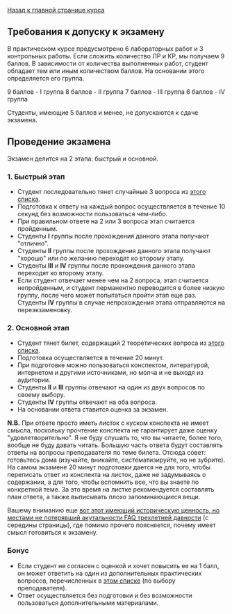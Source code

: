 [Назад к главной странице курса](https://github.com/db2015ss/syllabus)

## Требования к допуску к экзамену

В практическом курсе предусмотрено 6 лабораторных работ и 3 контрольных работы. Если сложить количество ЛР и КР, мы получаем 9 баллов. В зависимости от количества выполненных работ, студент обладает тем или иным количеством баллов. На основании этого определяется его группа.

9 баллов - I группа
8 баллов - II группа
7 баллов - III группа
6 баллов - IV группа

Студенты, имеющие 5 баллов и менее, не допускаются к сдаче экзамена.

## Проведение экзамена

Экзамен делится на 2 этапа: быстрый и основной.

### 1. Быстрый этап

* Студент последовательно тянет случайные 3 вопроса из [этого списка](https://github.com/db2015ss/syllabus/blob/master/exam/fast.md).
* Подготовка к ответу на каждый вопрос осуществляется в течение 10 секунд без возможности пользоваться чем-либо.
* При правильном ответе на 2 или 3 вопроса этап считается пройденным.
* Студенты __I__ группы после прохождения данного этапа получают "отлично".
* Студенты __II__ группы после прохождения данного этапа получают "хорошо" или по желанию переходят ко второму этапу.
* Студенты __III__ и __IV__ группы после прохождения данного этапа переходят ко второму этапу.
* Если студент отвечает менее чем на 2 вопроса, этап считается непройденным, и студент перманентно переводится в более низкую группу, после чего может попытаться пройти этап еще раз. Студенты __IV__ группы в случае непрохождения этапа отправляются на переэкзаменовку.

### 2. Основной этап

* Студент тянет билет, содержащий 2 теоретических вопроса из [этого списка](https://github.com/db2015ss/syllabus/blob/master/exam/theory.md).
* Подготовка осуществляется в течение 20 минут. 
* При подготовке можно пользоваться конспектом, литературой, интернетом и другими источниками, но молча и не выходя из аудитории.
* Студенты __II__ и __III__ группы отвечают на один из двух вопросов по своему выбору.
* Студенты __IV__ группы отвечают на оба вопроса.
* На основании ответа ставится оценка за экзамен.

__N.B.__ При ответе просто иметь листок с куском конспекта не имеет смысла, поскольку прочтение конспекта не гарантирует даже оценку "удовлетворительно". Я не буду слушать то, что вы читаете, более того, вообще не буду давать читать. Большую часть ответа будут составлять ответы на вопросы преподавателя по теме билета. Отсюда совет: готовьтесь дома (изучайте, вникайте, систематизируйте, но не зубрите). На самом экзамене 20 минут подготовки дается не для того, чтобы переписать ответ из конспекта на листок, даже не задумываясь о содержании, а для того, чтобы вспомнить все, что вы знаете по конкретной теме. За это время на листке рекомендуется составлять план ответа, а также выписывать плохо запоминающиеся вещи.

Вашему вниманию еще [вот этот имеющий историческую ценность, но местами не потерявший акутальности FAQ трехлетней давности](http://aksenov.tk/guap/db/2012/ss/) (с середины страницы), где помимо прочего поясняется, почему имеет смысл готовиться к экзамену.

### Бонус

* Если студент не согласен с оценкой и хочет повысить ее на 1 балл, он может ответить на один из дополнительных практических вопросов, перечисленных в [этом списке](https://github.com/db2015ss/syllabus/blob/master/exam/practice.md) (по выбору преподавателя).
* Ответ осуществляется без подготовки и без возможности пользоваться дополнительными материалами.

